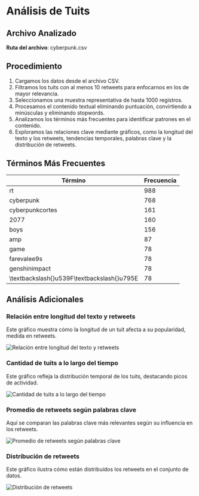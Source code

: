 # Análisis de Tuits

## Archivo Analizado

**Ruta del archivo**: cyberpunk.csv

## Procedimiento

1. Cargamos los datos desde el archivo CSV.
2. Filtramos los tuits con al menos 10 retweets para enfocarnos en los de mayor relevancia.
3. Seleccionamos una muestra representativa de hasta 1000 registros.
4. Procesamos el contenido textual eliminando puntuación, convirtiendo a minúsculas y eliminando stopwords.
5. Analizamos los términos más frecuentes para identificar patrones en el contenido.
6. Exploramos las relaciones clave mediante gráficos, como la longitud del texto y los retweets, tendencias temporales, palabras clave y la distribución de retweets.

## Términos Más Frecuentes

| Término | Frecuencia |
|---------|------------|
| rt | 988 |
| cyberpunk | 768 |
| cyberpunkcortes | 161 |
| 2077 | 160 |
| boys | 156 |
| amp | 87 |
| game | 78 |
| farevalee9s | 78 |
| genshinimpact | 78 |
| \textbackslash{}u539F\textbackslash{}u795E | 78 |

## Análisis Adicionales

### Relación entre longitud del texto y retweets

Este gráfico muestra cómo la longitud de un tuit afecta a su popularidad, medida en retweets.

![Relación entre longitud del texto y retweets](retweets_vs_length.png)

### Cantidad de tuits a lo largo del tiempo

Este gráfico refleja la distribución temporal de los tuits, destacando picos de actividad.

![Cantidad de tuits a lo largo del tiempo](tweets_over_time.png)

### Promedio de retweets según palabras clave

Aquí se comparan las palabras clave más relevantes según su influencia en los retweets.

![Promedio de retweets según palabras clave](keywords_vs_retweets.png)

### Distribución de retweets

Este gráfico ilustra cómo están distribuidos los retweets en el conjunto de datos.

![Distribución de retweets](retweet_distribution.png)

